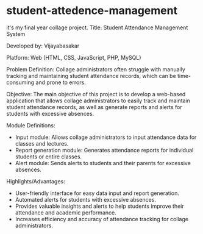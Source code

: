 # student-attedence-management
it's my final year collage project.
Title: Student Attendance Management System

Developed by: Vijayabasakar

Platform: Web (HTML, CSS, JavaScript, PHP, MySQL)

Problem Definition: Collage administrators often struggle with manually tracking and maintaining student attendance records, which can be time-consuming and prone to errors.

Objective: The main objective of this project is to develop a web-based application that allows collage administrators to easily track and maintain student attendance records, as well as generate reports and alerts for students with excessive absences.

Module Definitions:

- Input module: Allows collage administrators to input attendance data for classes and lectures.
- Report generation module: Generates attendance reports for individual students or entire classes.
- Alert module: Sends alerts to students and their parents for excessive absences.

Highlights/Advantages:

- User-friendly interface for easy data input and report generation.
- Automated alerts for students with excessive absences.
- Provides valuable insights and alerts to help students improve their attendance and academic performance.
- Increases efficiency and accuracy of attendance tracking for collage administrators.
